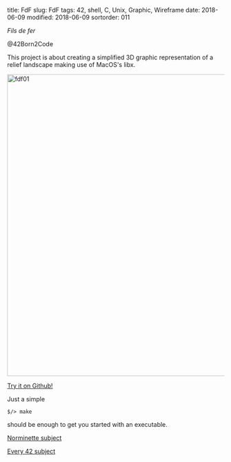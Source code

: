 title: FdF
slug: FdF
tags: 42, shell, C, Unix, Graphic, Wireframe
date: 2018-06-09
modified: 2018-06-09
sortorder: 011


_Fils de fer_

@42Born2Code

This project is about creating a simplified 3D graphic representation of a relief landscape making use of MacOS's libx.




<img src="/images/fdf01.png" alt="fdf01" width="700"/>

[Try it on Github!](https://github.com/abguimba/42-fdf)  
  
  

Just a simple
    
    $/> make

should be enough to get you started with an executable.




[Norminette subject](https://github.com/Binary-Hackers/42_Subjects/blob/master/04_Norme/norme_2_0_1.pdf)

[Every 42 subject](https://github.com/agavrel/42_Subjects)
